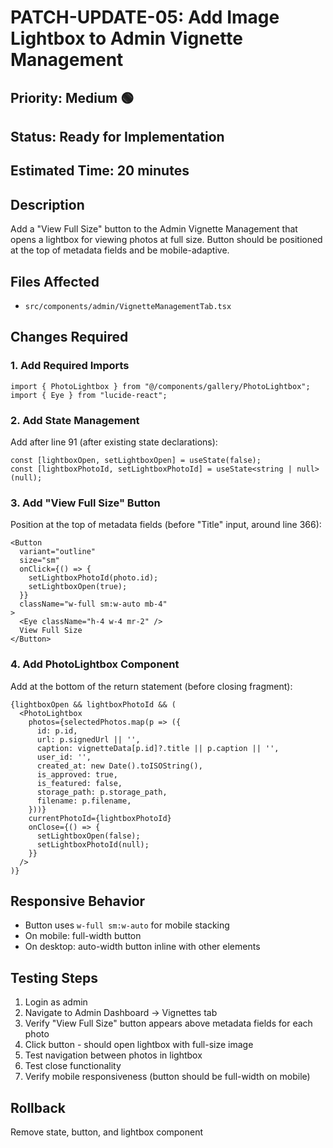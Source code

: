 # PATCH-UPDATE-05: Add Image Lightbox to Admin Vignette Management

## Priority: Medium 🟢
## Status: Ready for Implementation
## Estimated Time: 20 minutes

## Description
Add a "View Full Size" button to the Admin Vignette Management that opens a lightbox for viewing photos at full size. Button should be positioned at the top of metadata fields and be mobile-adaptive.

## Files Affected
- `src/components/admin/VignetteManagementTab.tsx`

## Changes Required

### 1. Add Required Imports
```tsx
import { PhotoLightbox } from "@/components/gallery/PhotoLightbox";
import { Eye } from "lucide-react";
```

### 2. Add State Management
Add after line 91 (after existing state declarations):
```tsx
const [lightboxOpen, setLightboxOpen] = useState(false);
const [lightboxPhotoId, setLightboxPhotoId] = useState<string | null>(null);
```

### 3. Add "View Full Size" Button
Position at the top of metadata fields (before "Title" input, around line 366):
```tsx
<Button 
  variant="outline" 
  size="sm" 
  onClick={() => {
    setLightboxPhotoId(photo.id);
    setLightboxOpen(true);
  }}
  className="w-full sm:w-auto mb-4"
>
  <Eye className="h-4 w-4 mr-2" />
  View Full Size
</Button>
```

### 4. Add PhotoLightbox Component
Add at the bottom of the return statement (before closing fragment):
```tsx
{lightboxOpen && lightboxPhotoId && (
  <PhotoLightbox
    photos={selectedPhotos.map(p => ({
      id: p.id,
      url: p.signedUrl || '',
      caption: vignetteData[p.id]?.title || p.caption || '',
      user_id: '',
      created_at: new Date().toISOString(),
      is_approved: true,
      is_featured: false,
      storage_path: p.storage_path,
      filename: p.filename,
    }))}
    currentPhotoId={lightboxPhotoId}
    onClose={() => {
      setLightboxOpen(false);
      setLightboxPhotoId(null);
    }}
  />
)}
```

## Responsive Behavior
- Button uses `w-full sm:w-auto` for mobile stacking
- On mobile: full-width button
- On desktop: auto-width button inline with other elements

## Testing Steps
1. Login as admin
2. Navigate to Admin Dashboard → Vignettes tab
3. Verify "View Full Size" button appears above metadata fields for each photo
4. Click button - should open lightbox with full-size image
5. Test navigation between photos in lightbox
6. Test close functionality
7. Verify mobile responsiveness (button should be full-width on mobile)

## Rollback
Remove state, button, and lightbox component
